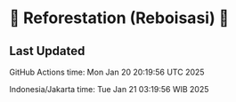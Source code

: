 
# 🌳 Reforestation (Reboisasi) 🌲

## Last Updated

GitHub Actions time: Mon Jan 20 20:19:56 UTC 2025

Indonesia/Jakarta time: Tue Jan 21 03:19:56 WIB 2025
